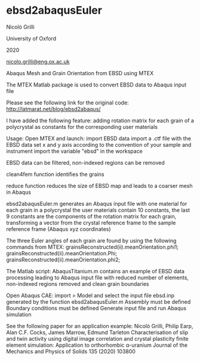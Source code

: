 # ebsd2abaqusEuler
Nicolò Grilli

University of Oxford

2020

nicolo.grilli@eng.ox.ac.uk

Abaqus Mesh and Grain Orientation from EBSD using MTEX

The MTEX Matlab package is used to convert EBSD data to Abaqus input file

Please see the following link for the original code:
http://latmarat.net/blog/ebsd2abaqus/

I have added the following feature:
adding rotation matrix for each grain of a polycrystal as
constants for the corresponding user materials

Usage:
Open MTEX and launch:
import EBSD data
import a .ctf file with the EBSD data
set x and y axis according to the convention of your sample and instrument
import the variable "ebsd" in the workspace

EBSD data can be filtered,
non-indexed regions can be removed

clean4fem function identifies the grains

reduce function reduces the size of EBSD map and leads to a coarser mesh in Abaqus

ebsd2abaqusEuler.m
generates an Abaqus input file with one material for each grain in a polycrystal
the user materials contain 10 constants, the last 9 constants are the components
of the rotation matrix for each grain, transforming a vector from the crystal reference frame
to the sample reference frame (Abaqus xyz coordinates)

The three Euler angles of each grain are found by using the following
commands from MTEX:
grainsReconstructed(ii).meanOrientation.phi1;
grainsReconstructed(ii).meanOrientation.Phi;
grainsReconstructed(ii).meanOrientation.phi2;

The Matlab script:
AbaqusTitanium.m
contains an example of EBSD data processing leading to Abaqus input file
with reduced number of elements, non-indexed regions removed and clean grain boundaries

Open Abaqus CAE:
import > Model
and select the input file ebsd.inp generated by the function ebsd2abaqusEuler.m
Assembly must be defined
Boundary conditions must be defined
Generate input file and run Abaqus simulation

See the following paper for an application example:
Nicolò Grilli, Philip Earp, Alan C.F. Cocks, James Marrow, Edmund Tarleton
Characterisation of slip and twin activity using digital image correlation and 
crystal plasticity finite element simulation: Application to orthorhombic α-uranium
Journal of the Mechanics and Physics of Solids 135 (2020) 103800

